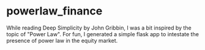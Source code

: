 # powerlaw_finance
While reading Deep Simplicity by John Gribbin, I was a bit inspired by the topic of "Power Law". For fun, I generated a simple flask app to intestate the presence of power law in the equity market.  
